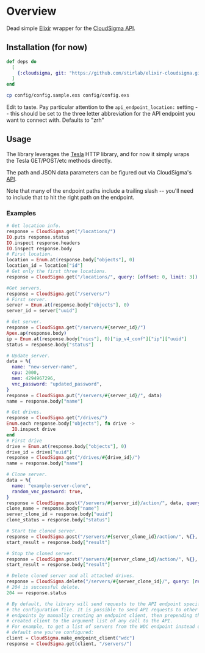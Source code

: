 # Overview

Dead simple [Elixir](http://elixir-lang.github.io) wrapper for the
[CloudSigma API](https://cloudsigma-docs.readthedocs.io/en/latest).

## Installation (for now)


```elixir
def deps do
  [
    {:cloudsigma, git: "https://github.com/stirlab/elixir-cloudsigma.git"},
  ]
end
```

```sh
cp config/config.sample.exs config/config.exs
```

Edit to taste. Pay particular attention to the ```api_endpoint_location:```
setting -- this should be set to the three letter abbreviation for the API
endpoint you want to connect with. Defaults to "zrh"

## Usage

The library leverages the [Tesla](https://github.com/teamon/tesla) HTTP
library, and for now it simply wraps the Tesla GET/POST/etc methods
directly.

The path and JSON data parameters can be figured out via CloudSigma's
[API](https://cloudsigma-docs.readthedocs.io/en/latest).

Note that many of the endpoint paths include a trailing slash -- you'll need
to include that to hit the right path on the endpoint.

### Examples

```elixir
# Get location info.
response = CloudSigma.get("/locations/")
IO.puts response.status
IO.inspect response.headers
IO.inspect response.body
# First location.
location = Enum.at(response.body["objects"], 0)
location_id = location["id"]
# Get only the first three locations.
response = CloudSigma.get("/locations/", query: [offset: 0, limit: 3])

#Get servers.
response = CloudSigma.get("/servers/")
# First server.
server = Enum.at(response.body["objects"], 0)
server_id = server["uuid"]

# Get server.
response = CloudSigma.get("/servers/#{server_id}/")
Apex.ap(response.body)
ip = Enum.at(response.body["nics"], 0)["ip_v4_conf"]["ip"]["uuid"]
status = response.body["status"]

# Update server.
data = %{
  name: "new-server-name",
  cpu: 2000,
  mem: 4294967296,
  vnc_password: "updated_password",
}
response = CloudSigma.put("/servers/#{server_id}/", data)
name = response.body["name"]

# Get drives.
response = CloudSigma.get("/drives/")
Enum.each response.body["objects"], fn drive ->
  IO.inspect drive
end
# First drive
drive = Enum.at(response.body["objects"], 0)
drive_id = drive["uuid"]
response = CloudSigma.get("/drives/#{drive_id}/")
name = response.body["name"]

# Clone server.
data = %{
  name: "example-server-clone",
  random_vnc_password: true,
}
response = CloudSigma.post("/servers/#{server_id}/action/", data, query: [do: "clone"])
clone_name = response.body["name"]
server_clone_id = response.body["uuid"]
clone_status = response.body["status"]

# Start the cloned server.
response = CloudSigma.post("/servers/#{server_clone_id}/action/", %{}, query: [do: "start"])
start_result = response.body["result"]

# Stop the cloned server.
response = CloudSigma.post("/servers/#{server_clone_id}/action/", %{}, query: [do: "stop"])
start_result = response.body["result"]

# Delete cloned server and all attached drives.
response = CloudSigma.delete("/servers/#{server_clone_id}/", query: [recurse: "all_drives"])
# 204 is successful delete.
204 == response.status

# By default, the library will send requests to the API endpoint specified in
# the configuration file. It is possible to send API requests to other
# endpoints by manually creating an endpoint client, then prepending the
# created client to the argument list of any call to the API.
# For example, to get a list of servers from the WDC endpoint instead of the
# default one you've configured:
client = CloudSigma.make_endpoint_client("wdc")
response = CloudSigma.get(client, "/servers/")

```
